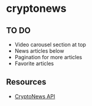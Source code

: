 # cryptonews

## TO DO
- Video carousel section at top
- News articles below
- Pagination for more articles
- Favorite articles

## Resources
- [CryptoNews API](https://cryptonews-api.com/)
